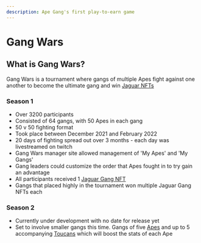 ```yaml
---
description: Ape Gang's first play-to-earn game
---
```


# Gang Wars

## What is Gang Wars?

Gang Wars is a tournament where gangs of multiple Apes fight against one another to become the ultimate gang and win [Jaguar NFTs](../nft-collections/jaguar-gang.md)

### Season 1&#x20;

* Over 3200 participants
* Consisted of 64 gangs, with 50 Apes in each gang
* 50 v 50 fighting format
* Took place between December 2021 and February 2022
* 20 days of fighting spread out over 3 months - each day was livestreamed on twitch
* Gang Wars manager site allowed management of 'My Apes' and 'My Gangs'
* Gang leaders could customize the order that Apes fought in to try gain an advantage
* All participants received 1 [Jaguar Gang NFT](../nft-collections/jaguar-gang.md)
* Gangs that placed highly in the tournament won multiple Jaguar Gang NFTs each

### Season 2&#x20;

* Currently under development with no date for release yet
* Set to involve smaller gangs this time. Gangs of five [Apes](../nft-collections/ape-gang.md) and up to 5 accompanying [Toucans](../nft-collections/toucan-gang.md) which will boost the stats of each Ape
